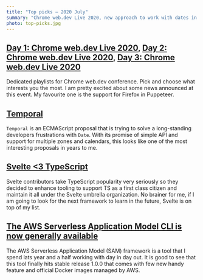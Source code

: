 ```yaml
---
title: "Top picks — 2020 July"
summary: "Chrome web.dev Live 2020, new approach to work with dates in JavaScript, Svelte with a support for TypeScript, AWS SAM frameworks hits stable version 1.0.0 and more…"
photo: top-picks.jpg
---
```


## [Day 1: Chrome web.dev Live 2020](https://www.youtube.com/playlist?list=PLNYkxOF6rcIDC0-BiwSL52yQ0n9rNozaF), [Day 2: Chrome web.dev Live 2020](https://www.youtube.com/playlist?list=PLNYkxOF6rcIBhuGsbO6t8-OBE5-fVPe7K), [Day 3: Chrome web.dev Live 2020](https://www.youtube.com/playlist?list=PLNYkxOF6rcIDJHOcBzho38p6WTn3vESvQ)

Dedicated playlists for Chrome web.dev conference. Pick and choose what interests you the most. I am pretty excited about some news announced at this event. My favourite one is the support for Firefox in Puppeteer.

## [Temporal](https://tc39.es/proposal-temporal/docs/index.html)

`Temporal` is an ECMAScript proposal that is trying to solve a long-standing developers frustrations with `Date`. With its promise of simple API and support for multiple zones and calendars, this looks like one of the most interesting proposals in years to me. 

## [Svelte <3 TypeScript](https://svelte.dev/blog/svelte-and-typescript)

Svelte contributors take TypeScript popularity very seriously so they decided to enhance tooling to support TS as a first class citizen and maintain it all under the Svelte umbrella organization. No brainer for me, if I am going to look for the next framework to learn in the future, Svelte is on top of my list.

## [The AWS Serverless Application Model CLI is now generally available](https://aws.amazon.com/blogs/compute/the-aws-serverless-application-model-cli-is-now-generally-available/)

The AWS Serverless Application Model (SAM) framework is a tool that I spend lats year and a half working with day in day out. It is good to see that this tool finally hits stable release 1.0.0 that comes with few new handy feature and official Docker images managed by AWS.
